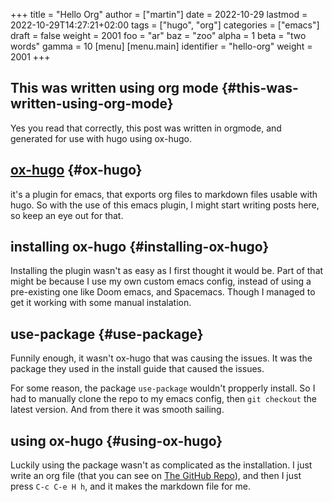 +++
title = "Hello Org"
author = ["martin"]
date = 2022-10-29
lastmod = 2022-10-29T14:27:21+02:00
tags = ["hugo", "org"]
categories = ["emacs"]
draft = false
weight = 2001
foo = "ar"
baz = "zoo"
alpha = 1
beta = "two words"
gamma = 10
[menu]
  [menu.main]
    identifier = "hello-org"
    weight = 2001
+++

## This was written using org mode {#this-was-written-using-org-mode}

Yes you read that correctly, this post was written in orgmode, and generated for use with hugo using ox-hugo.


## [ox-hugo](https://github.com/kaushalmodi/) {#ox-hugo}

it's a plugin for emacs, that exports org files to markdown files usable with hugo.
So with the use of this emacs plugin, I might start writing posts here, so keep an eye out for that.


## installing ox-hugo {#installing-ox-hugo}

Installing the plugin wasn't as easy as I first thought it would be.
Part of that might be because I use my own custom emacs config, instead of using a pre-existing one like Doom emacs, and Spacemacs.
Though I managed to get it working with some manual instalation.


## use-package {#use-package}

Funnily enough, it wasn't ox-hugo that was causing the issues.
It was the package they used in the install guide that caused the issues.

For some reason, the package `use-package` wouldn't propperly install.
So I had to manually clone the repo to my emacs config, then `git checkout` the latest version.
And from there it was smooth sailing.


## using ox-hugo {#using-ox-hugo}

Luckily using the package wasn't as complicated as the installation.
I just write an org file (that you can see on [The GitHub Repo](https://github.com/marvhus/my-blogg)),
and then I just press `C-c C-e H h`, and it makes the markdown file for me.


[//]: # "Exported with love from a port written in Org mode"
[//]: # "- https://github.com/kaushalmodi/ox-hugo"